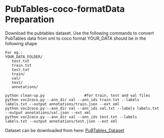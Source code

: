 # PubTables-coco-formatData Preparation

   Download the pubtables dataset. Use the following commands to convert PubTables data from xml to coco format
   YOUR_DATA should be in the following shape 
   
   
   
    For eg.:
    YOUR_DATA_FOLDER/
       test.txt
       train.txt
       test.txt
       train/
       val/
       test/ 
       annotations/
       
    python clean-up.py                  #for train, test and val files
    python voc2coco.py --ann_dir val --ann_ids train.txt --labels labels.txt --output annotations/train.json --ext xml
    python voc2coco.py --ann_dir val --ann_ids val.txt --labels labels.txt --output annotations/val.json --ext xml
    python voc2coco.py --ann_dir val --ann_ids test.txt --labels labels.txt --output annotations/test.json --ext xml
 
 
 
 Dataset can be downloaded from here:
 [PuBTables_Dataset](https://msropendata.com/datasets/505fcbe3-1383-42b1-913a-f651b8b712d3)
